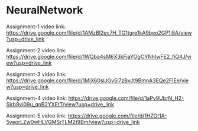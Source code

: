 # NeuralNetwork

Assignment-1 video link: https://drive.google.com/file/d/1AMzBl2ec7H_TG1tgre1kA9beo2GP1i8A/view?usp=drive_link 

Assignment-2 video link: https://drive.google.com/file/d/1WQba4sM6X3kFjaYOgCYNhIwFE2_fiQ4J/view?usp=drive_link

Assignment-3 video link: https://drive.google.com/file/d/1MiX60slJGv5l7zBvJt9BmnA3EQe2FIEe/view?usp=drive_link

Assignment-4 video link: https://drive.google.com/file/d/1aPv9UbrN_H2-Slrb9vi09u_qnB2YXEtT/view?usp=drive_link 

Assignment-5 video link: https://drive.google.com/file/d/1HZOt1A-5yeorLZw0wHLVGMSrTLM2t9Bm/view?usp=drive_link
